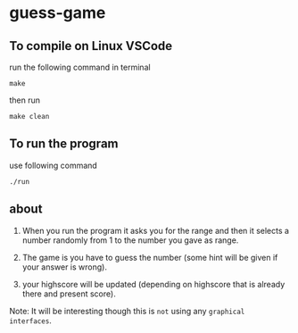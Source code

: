 # guess-game

## To compile on Linux VSCode

run the following command in terminal

```
make
```
then run

```
make clean
```
## To run the program

use following command

```
./run
```
## about

1. When you run the program it asks you for the range and then it selects a number randomly from 1 to the number you  gave as range.

2. The game is you have to guess the number (some hint will be given if your answer is wrong).

3. your highscore will be updated (depending on highscore that is already there and  present score).

Note: It will be interesting though this is ```not``` using any ```graphical interfaces```.
